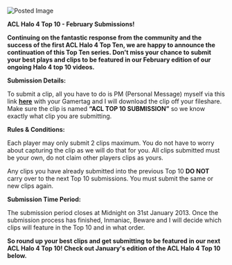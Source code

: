 ![Posted Image](https://trello-attachments.s3.amazonaws.com/50b6b8dee3012f864d002958/50c0cd2a9ab534605c0070b8/073644ba1969442244fc02ace0174e05/Halo_4_Top_10_-_Pre_2013.png)





**ACL Halo 4 Top 10 - February Submissions!**





**Continuing on the fantastic response from the community and the success of the first ACL Halo 4 Top Ten, we are happy to announce the continuation of this Top Ten series. Don't miss your chance to submit your best plays and clips to be featured in our February edition of our ongoing Halo 4 top 10 videos.**





**Submission Details:**


To submit a clip, all you have to do is PM (Personal Message) myself via this link 
**[here](http://www.aclpro.com.au/forums/user/572-hoggy/)**
 with your Gamertag and I will download the clip off your fileshare. Make sure the clip is named 
**“ACL TOP 10 SUBMISSION”**
 so we know exactly what clip you are submitting.






**Rules & Conditions:**


Each player may only submit 2 clips maximum. You do not have to worry about capturing the clip as we will do that for you. All clips submitted must be your own, do not claim other players clips as yours.






Any clips you have already submitted into the previous Top 10 
**DO NOT**
 carry over to the next Top 10 submissions. You must submit the same or new clips again.





**Submission Time Period:**


The submission period closes at Midnight on 31st January 2013. Once the submission process has finished, Inmaniac, Beware and I will decide which clips will feature in the Top 10 and in what order.






**So round up your best clips and get submitting to be featured in our next ACL Halo 4 Top 10! Check out January's edition of the ACL Halo 4 Top 10 below.**